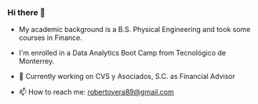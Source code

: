 ### Hi there 👋

<!--
**veraroberto/veraroberto** is a ✨ _special_ ✨ repository because its `README.md` (this file) appears on your GitHub profile. -->
- My academic background is a B.S. Physical Engineering and took some courses in Finance.
- I'm enrolled in a Data Analytics Boot Camp from Tecnológico de Monterrey.
- 🔭 Currently working on CVS y Asociados, S.C. as Financial Advisor


- 📫 How to reach me: robertovera89@gmail.com

